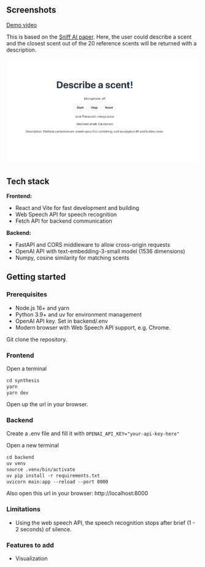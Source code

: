 ## Screenshots


[Demo video](https://www.loom.com/share/5cf0ffa06f204db3a60c8b4782dba441?sid=8cae6fcf-866e-4956-9ad7-107cabab9c9c)

This is based on the [Sniff AI paper](https://arxiv.org/abs/2411.06950). Here, the user could describe a scent and the closest scent out of the 20 reference scents will be returned with a description.

![mango](/synthesis/src/assets/mango.png)

## Tech stack
**Frontend:**
- React and Vite for fast development and building
- Web Speech API for speech recognition
- Fetch API for backend communication

**Backend:**
- FastAPI and CORS middleware to allow cross-origin requests
- OpenAI API with text-embedding-3-small model (1536 dimensions)
- Numpy, cosine similarity for matching scents

## Getting started

### Prerequisites
- Node.js 16+ and yarn
- Python 3.9+ and uv for environment management
- OpenAI API key. Set in backend/.env
- Modern browser with Web Speech API support, e.g. Chrome.

Git clone the repository.

### Frontend

Open a terminal
```
cd synthesis  
yarn  
yarn dev  
```
Open up the url in your browser.

### Backend
Create a .env file and fill it with `OPENAI_API_KEY="your-api-key-here"`

Open a new terminal
```
cd backend
uv venv
source .venv/bin/activate
uv pip install -r requirements.txt
uvicorn main:app --reload --port 8000
```
Also open this url in your browser: http://localhost:8000


### Limitations
- Using the web speech API, the speech recognition stops after brief (1 - 2 seconds) of silence.

### Features to add
- Visualization
